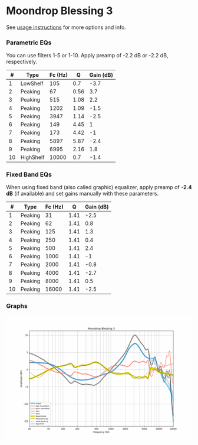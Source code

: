 # Moondrop Blessing 3
See [usage instructions](https://github.com/jaakkopasanen/AutoEq#usage) for more options and info.

### Parametric EQs
You can use filters 1-5 or 1-10. Apply preamp of -2.2 dB or -2.2 dB, respectively.

|   # | Type      |   Fc (Hz) |    Q |   Gain (dB) |
|-----|-----------|-----------|------|-------------|
|   1 | LowShelf  |       105 | 0.7  |        -3.7 |
|   2 | Peaking   |        67 | 0.56 |         3.7 |
|   3 | Peaking   |       515 | 1.08 |         2.2 |
|   4 | Peaking   |      1202 | 1.09 |        -1.5 |
|   5 | Peaking   |      3947 | 1.14 |        -2.5 |
|   6 | Peaking   |       149 | 4.45 |         1   |
|   7 | Peaking   |       173 | 4.42 |        -1   |
|   8 | Peaking   |      5897 | 5.87 |        -2.4 |
|   9 | Peaking   |      6995 | 2.16 |         1.8 |
|  10 | HighShelf |     10000 | 0.7  |        -1.4 |

### Fixed Band EQs
When using fixed band (also called graphic) equalizer, apply preamp of **-2.4 dB** (if available) and set gains manually with these parameters.

|   # | Type    |   Fc (Hz) |    Q |   Gain (dB) |
|-----|---------|-----------|------|-------------|
|   1 | Peaking |        31 | 1.41 |        -2.5 |
|   2 | Peaking |        62 | 1.41 |         0.8 |
|   3 | Peaking |       125 | 1.41 |         1.3 |
|   4 | Peaking |       250 | 1.41 |         0.4 |
|   5 | Peaking |       500 | 1.41 |         2.4 |
|   6 | Peaking |      1000 | 1.41 |        -1   |
|   7 | Peaking |      2000 | 1.41 |        -0.8 |
|   8 | Peaking |      4000 | 1.41 |        -2.7 |
|   9 | Peaking |      8000 | 1.41 |         0.5 |
|  10 | Peaking |     16000 | 1.41 |        -2.5 |

### Graphs
![](./Moondrop%20Blessing%203.png)
